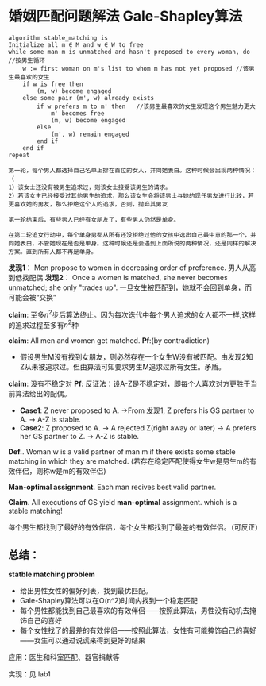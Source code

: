 # 婚姻匹配问题解法  Gale-Shapley算法
    algorithm stable_matching is
    Initialize all m ∈ M and w ∈ W to free
    while some man m is unmatched and hasn't proposed to every woman, do //按男生循环
        w := first woman on m's list to whom m has not yet proposed //该男生最喜欢的女生
        if w is free then
            (m, w) become engaged
        else some pair (m', w) already exists
            if w prefers m to m' then   //该男生最喜欢的女生发现这个男生魅力更大
                m' becomes free 
                (m, w) become engaged 
            else
                (m', w) remain engaged
            end if
        end if
    repeat

    第一轮，每个男人都选择自己名单上排在首位的女人，并向她表白。这种时候会出现两种情况：（ 
    1）该女士还没有被男生追求过，则该女士接受该男生的请求。
    2）若该女生已经接受过其他男生的追求，那么该女生会将该男士与她的现任男友进行比较，若更喜欢她的男友，那么拒绝这个人的追求，否则，抛弃其男友

    第一轮结束后，有些男人已经有女朋友了，有些男人仍然是单身。

    在第二轮追女行动中，每个单身男都从所有还没拒绝过他的女孩中选出自己最中意的那一个，并向她表白，不管她现在是否是单身。这种时候还是会遇到上面所说的两种情况，还是同样的解决方案。直到所有人都不再是单身。

__发现1__： Men propose to women in decreasing order of preference. 男人从高到低找配偶 
__发现2__： Once a women is matched, she never becomes unmatched; she only "trades up". 一旦女生被匹配到，她就不会回到单身，而可能会被“交换”

__claim__: 至多$n^2$步后算法终止。因为每次迭代中每个男人追求的女人都不一样,这样的追求过程至多有$n^2$种 

__claim__: All men and women get matched.
__Pf__:(by contradiction)
- 假设男生M没有找到女朋友，则必然存在一个女生W没有被匹配。由发现2知 Z从未被追求过。但由算法可知要求男生M追求过所有女生。矛盾。
  
__claim__: 没有不稳定对
__Pf__: 反证法：设A-Z是不稳定对，即每个人喜欢对方更胜于当前算法给出的配偶。
- __Case1__: Z never proposed to A. ->From 发现1, Z prefers his GS partner to A. -> A-Z is stable.
- __Case2__: Z proposed to A. -> A rejected Z(right away or later) -> A prefers her GS partner to Z. -> A-Z is stable.


__Def.__. Woman w is a valid partner of man m if there exists some stable matching in which they are matched. (若存在稳定匹配使得女生w是男生m的有效伴侣，则称w是m的有效伴侣)

__Man-optimal assignment__. Each man recives best valid partner.

__Claim__. All executions of GS yield __man-optimal__ assignment. which is a stable matching!

每个男生都找到了最好的有效伴侣，每个女生都找到了最差的有效伴侣。（可反正）

## 总结：
__statble matching problem__ 
- 给出男性女性的偏好列表，找到最优匹配。
- Gale-Shapley算法可以在O(n^2)时间内找到一个稳定匹配
- 每个男性都能找到自己最喜欢的有效伴侣——按照此算法，男性没有动机去掩饰自己的喜好
- 每个女性找了的最差的有效伴侣——按照此算法，女性有可能掩饰自己的喜好——女生可以通过说谎来得到更好的结果
  
应用：医生和科室匹配、器官捐献等

实现：见 lab1
